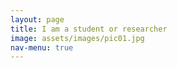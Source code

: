 ```yaml
---
layout: page
title: I am a student or researcher
image: assets/images/pic01.jpg
nav-menu: true
---
```

